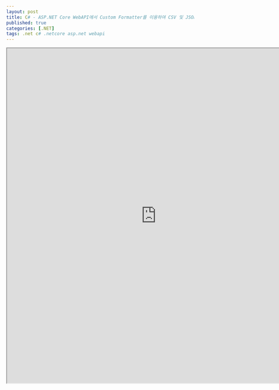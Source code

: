```yaml
---
layout: post
title: C# - ASP.NET Core WebAPI에서 Custom Formatter를 이용하여 CSV 및 JSON 출력을 전환하는 샘플
published: true
categories: [.NET]
tags: .net c# .netcore asp.net webapi
---  
```

<iframe width="800" height="900" src="https://docs.google.com/document/d/e/2PACX-1vQGKByd7Dvt9mreu0bTV0vXGDAuCs4UJvq1WETzMK0fSiUSjJyrb0rhugKJ1BUU_hx5mUYtgr88v3YV/pub?embedded=true"></iframe>       
   